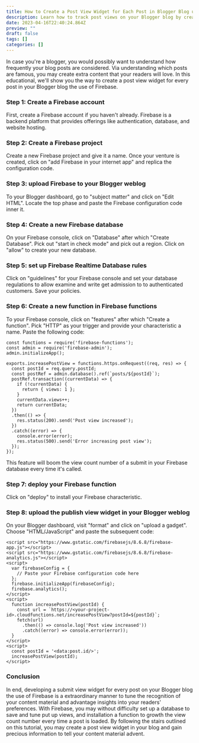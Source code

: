 ```yaml
---
title: How to Create a Post View Widget for Each Post in Blogger Blog using Firebase
description: Learn how to track post views on your Blogger blog by creating a post view widget for each post using Firebase. This step-by-step guide will show you how to set up Firebase, create a Firebase database, and deploy a Firebase function to track post views on your blog.
date: 2023-04-16T22:40:24.864Z
preview: ""
draft: false
tags: []
categories: []
---
```


In case you're a blogger, you would possibly want to understand how frequently your blog posts are considered. Via understanding which posts are famous, you may create extra content that your readers will love. In this educational, we'll show you the way to create a post view widget for every post in your Blogger blog the use of Firebase.
### Step 1: Create a Firebase account
First, create a Firebase account if you haven't already. Firebase is a backend platform that provides offerings like authentication, database, and website hosting.
### Step 2: Create a Firebase project
Create a new Firebase project and give it a name. Once your venture is created, click on "add Firebase in your internet app" and replica the configuration code.
### Step 3: upload Firebase to your Blogger weblog
To your Blogger dashboard, go to "subject matter" and click on "Edit HTML". Locate the top phase and paste the Firebase configuration code inner it.
### Step 4: Create a new Firebase database
On your Firebase console, click on "Database" after which "Create Database". Pick out "start in check mode" and pick out a region. Click on "allow" to create your new database.
### Step 5: set up Firebase Realtime Database rules
Click on "guidelines" for your Firebase console and set your database regulations to allow examine and write get admission to to authenticated customers. Save your policies.
### Step 6: Create a new function in Firebase functions
To your Firebase console, click on "features" after which "Create a function". Pick "HTTP" as your trigger and provide your characteristic a name. Paste the following code:

```
const functions = require('firebase-functions');
const admin = require('firebase-admin');
admin.initializeApp();

exports.increasePostView = functions.https.onRequest((req, res) => {
  const postId = req.query.postId;
  const postRef = admin.database().ref(`posts/${postId}`);
  postRef.transaction((currentData) => {
    if (!currentData) {
      return { views: 1 };
    }
    currentData.views++;
    return currentData;
  })
  .then(() => {
    res.status(200).send('Post view increased');
  })
  .catch((error) => {
    console.error(error);
    res.status(500).send('Error increasing post view');
  });
});

```
This feature will boom the view count number of a submit in your Firebase database every time it's called.
### Step 7: deploy your Firebase function
Click on "deploy" to install your Firebase characteristic.
### Step 8: upload the publish view widget in your Blogger weblog
On your Blogger dashboard, visit "format" and click on "upload a gadget". Choose "HTML/JavaScript" and paste the subsequent code:
```
<script src="https://www.gstatic.com/firebasejs/8.6.8/firebase-app.js"></script>
<script src="https://www.gstatic.com/firebasejs/8.6.8/firebase-analytics.js"></script>
<script>
  var firebaseConfig = {
    // Paste your Firebase configuration code here
  };
  firebase.initializeApp(firebaseConfig);
  firebase.analytics();
</script>
<script>
  function increasePostView(postId) {
    const url = `https://<your-project-id>.cloudfunctions.net/increasePostView?postId=${postId}`;
    fetch(url)
      .then(() => console.log('Post view increased'))
      .catch((error) => console.error(error));
  }
</script>
<script>
  const postId = '<data:post.id/>';
  increasePostView(postId);
</script>
```
### Conclusion
In end, developing a submit view widget for every post on your Blogger blog the use of Firebase is a extraordinary manner to tune the recognition of your content material and advantage insights into your readers' preferences. With Firebase, you may without difficulty set up a database to save and tune put up views, and installation a function to growth the view count number every time a post is loaded. By following the stairs outlined on this tutorial, you may create a post view widget in your blog and gain precious information to tell your content material advent.